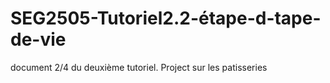 # SEG2505-Tutoriel2.2-étape-d-tape-de-vie
document 2/4 du deuxième tutoriel. Project sur les patisseries
